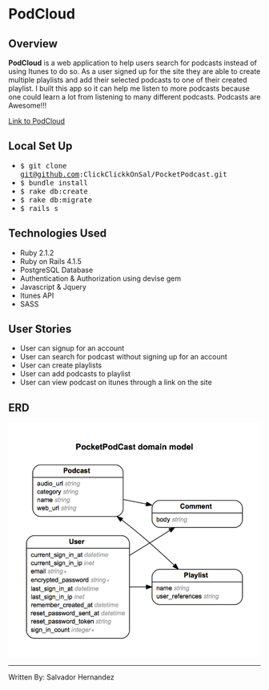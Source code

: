 # PodCloud

## Overview
**PodCloud** is a web application to help users search for podcasts instead of using Itunes to do so. As a user signed up for the site they are able to create multiple playlists and add their selected podcasts to one of their created playlist. I built this app so it can help me listen to more podcasts because one could learn a lot from listening to many different podcasts. Podcasts are Awesome!!!

[Link to PodCloud](https://podcloud.herokuapp.com/)

## Local Set Up
* <tt>$ git clone git@github.com:ClickClickkOnSal/PocketPodcast.git</tt>
* <tt>$ bundle install </tt>
* <tt>$ rake db:create </tt>
* <tt>$ rake db:migrate </tt>
* <tt>$ rails s </tt>

## Technologies Used

* Ruby 2.1.2
* Ruby on Rails 4.1.5
* PostgreSQL Database
* Authentication & Authorization using devise gem
* Javascript & Jquery
* Itunes API
* SASS

## User Stories
* User can signup for an account
* User can search for podcast without signing up for an account
* User can create playlists
* User can add podcasts to playlist
* User can view podcast on itunes through a link on the site

## ERD
![](erd.png)

---
Written By: Salvador Hernandez
